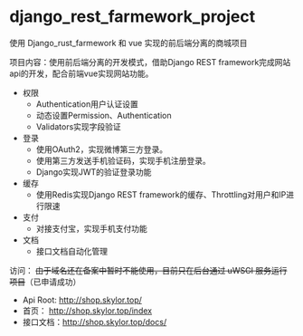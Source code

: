 # django_rest_farmework_project
使用 Django_rust_farmework 和 vue 实现的前后端分离的商城项目

项目内容：使用前后端分离的开发模式，借助Django REST framework完成网站api的开发，配合前端vue实现网站功能。

+ 权限
  + Authentication用户认证设置
  + 动态设置Permission、Authentication
  + Validators实现字段验证
+ 登录
  + 使用OAuth2，实现微博第三方登录。
  + 使用第三方发送手机验证码，实现手机注册登录。
  + Django实现JWT的验证登录功能
+ 缓存
  + 使用Redis实现Django REST framework的缓存、Throttling对用户和IP进行限速
+ 支付
  + 对接支付宝，实现手机支付功能
+ 文档
  + 接口文档自动化管理 
  

访问：
~~由于域名还在备案中暂时不能使用，目前只在后台通过 uWSGI 服务运行项目~~（已申请成功）
+ Api Root: http://shop.skylor.top/ 
+ 首页： http://shop.skylor.top/index
+ 接口文档：http://shop.skylor.top/docs/

